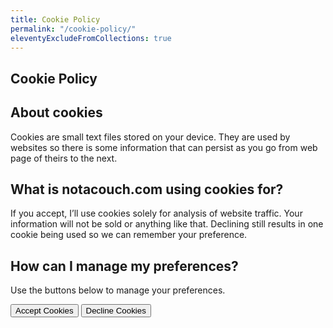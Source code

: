 ```yaml
---
title: Cookie Policy
permalink: "/cookie-policy/"
eleventyExcludeFromCollections: true
---
```


<article class="grid post">

# Cookie Policy

## About cookies

Cookies are small text files stored on your device. They are used by websites so there is some information that can persist as you go from web page of theirs to the next.

## What is notacouch.com using cookies for?

If you accept, I&rsquo;ll use cookies solely for analysis of website traffic. Your information will not be sold or anything like that. Declining still results in one cookie being used so we can remember your preference.

## How can I manage my preferences?

Use the buttons below to manage your preferences.

<p><button class="button button-pair" id="cookie-policy__accept"><span class="ph-light ph-thumbs-up"></span> Accept Cookies</button> <button class="button button-pair" id="cookie-policy__decline"><span class="ph-fill ph-thumbs-down"></span> Decline Cookies</button></p>

</article>

<script>
  const consentAcceptBtn = document.getElementById('cookie-banner__accept');
  const consentDeclineBtn = document.getElementById('cookie-banner__decline');
  document.getElementById('cookie-policy__accept').addEventListener('click', () => {
    consentAcceptBtn.click();
  });
  document.getElementById('cookie-policy__decline').addEventListener('click', () => {
    consentDeclineBtn.click();
  });
</script>
